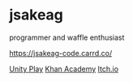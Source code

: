 # jsakeag

programmer and waffle enthusiast

https://jsakeag-code.carrd.co/


[Unity Play](https://play.unity.com/u/Icerixx)
[Khan Academy](https://www.khanacademy.org/profile/kaugandae2/projects)
[Itch.io](https://icerixx.itch.io/)
